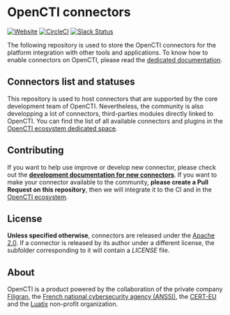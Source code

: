 # OpenCTI connectors

[![Website](https://img.shields.io/badge/website-opencti.io-blue.svg)](https://www.opencti.io)
[![CircleCI](https://circleci.com/gh/OpenCTI-Platform/connectors.svg?style=shield)](https://circleci.com/gh/OpenCTI-Platform/connectors/tree/master)
[![Slack Status](https://slack.luatix.org/badge.svg)](https://slack.luatix.org)

The following repository is used to store the OpenCTI connectors for the platform integration with other tools and applications. To know how to enable connectors on OpenCTI, please read the [dedicated documentation](https://luatix.notion.site/Connectors-4586c588462d4a1fb5e661f2d9837db8).

## Connectors list and statuses

This repository is used to host connectors that are supported by the core development team of OpenCTI. Nevertheless, the community is also developping a lot of connectors, third-parties modules directly linked to OpenCTI. You can find the list of all available connectors and plugins in the [OpenCTI ecosystem dedicated space](https://luatix.notion.site/OpenCTI-Ecosystem-868329e9fb734fca89692b2ed6087e76).

## Contributing

If you want to help use improve or develop new connector, please check out the **[development documentation for new connectors](https://luatix.notion.site/Connector-Development-06b2690697404b5ebc6e3556a1385940)**. If you want to make your connector available to the community, **please create a Pull Request on this repository**, then we will integrate it to the CI and in the [OpenCTI ecosystem](https://luatix.notion.site/OpenCTI-Ecosystem-868329e9fb734fca89692b2ed6087e76).

## License

**Unless specified otherwise**, connectors are released under the [Apache 2.0](https://github.com/OpenCTI-Platform/connectors/blob/master/LICENSE). If a connector is released by its author under a different license, the subfolder corresponding to it will contain a *LICENSE* file.

## About

OpenCTI is a product powered by the collaboration of the private company [Filigran](https://www.filigran.io), the [French national cybersecurity agency (ANSSI)](https://ssi.gouv.fr), the [CERT-EU](https://cert.europa.eu) and the [Luatix](https://www.luatix.org) non-profit organization.

